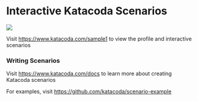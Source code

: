 # Interactive Katacoda Scenarios

[![](http://shields.katacoda.com/katacoda/sample1/count.svg)](https://www.katacoda.com/sample1 "Get your profile on Katacoda.com")

Visit https://www.katacoda.com/sample1 to view the profile and interactive scenarios

### Writing Scenarios
Visit https://www.katacoda.com/docs to learn more about creating Katacoda scenarios

For examples, visit https://github.com/katacoda/scenario-example
